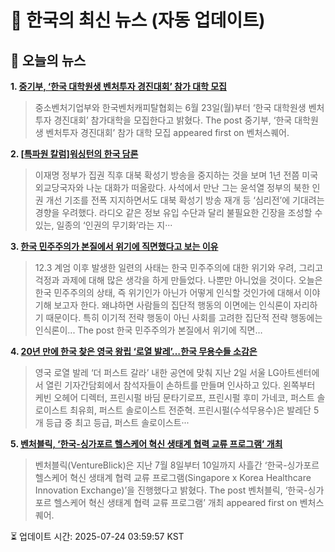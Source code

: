# 📢 한국의 최신 뉴스 (자동 업데이트)

## 📰 오늘의 뉴스
**1. [중기부, ‘한국 대학원생 벤처투자 경진대회’ 참가 대학 모집](https://www.venturesquare.net/973989)**
> 중소벤처기업부와 한국벤처캐피탈협회는 6월 23일(월)부터 ‘한국 대학원생 벤처투자 경진대회’ 참가대학을 모집한다고 밝혔다.
The post 중기부, ‘한국 대학원생 벤처투자 경진대회’ 참가 대학 모집 appeared first on 벤처스퀘어.

**2. [[특파원 칼럼]워싱턴의 한국 담론](https://www.khan.co.kr/article/202507082053025)**
> 이재명 정부가 집권 직후 대북 확성기 방송을 중지하는 것을 보며 1년 전쯤 미국 외교당국자와 나눈 대화가 떠올랐다. 사석에서 만난 그는 윤석열 정부의 북한 인권 개선 기조를 전폭 지지하면서도 대북 확성기 방송 재개 등 ‘심리전’에 기대려는 경향을 우려했다. 라디오 같은 정보 유입 수단과 달리 불필요한 긴장을 조성할 수 있는, 일종의 ‘인권의 무기화’라는 지···

**3. [한국 민주주의가 본질에서 위기에 직면했다고 보는 이유](https://slownews.kr/139835)**
> 12.3 계엄 이후 발생한 일련의 사태는 한국 민주주의에 대한 위기와 우려, 그리고 걱정과 과제에 대해 많은 생각을 하게 만들었다. 나뿐만 아니었을 것이다. 오늘은 한국 민주주의의 상태, 즉 위기인가 아닌가 어떻게 인식할 것인가에 대해서 이야기해 보고자 한다. 왜냐하면 사람들의 집단적 행동의 이면에는 인식론이 자리하기 때문이다. 특히 이기적 전략 행동이 아닌 사회를 고려한 집단적 전략 행동에는 인식론이...
The post 한국 민주주의가 본질에서 위기에 직면…

**4. [20년 만에 한국 찾은 영국 왕립 ‘로열 발레’…한국 무용수들 소감은](https://www.khan.co.kr/article/202507021433001)**
> 영국 로열 발레 ‘더 퍼스트 갈라’ 내한 공연에 맞춰 지난 2일 서울 LG아트센터에서 열린 기자간담회에서 참석자들이 손하트를 만들며 인사하고 있다. 왼쪽부터 케빈 오헤어 디렉터, 프린시펄 바딤 문타기로프, 프린시펄 후미 가네코, 퍼스트 솔로이스트 최유희, 퍼스트 솔로이스트 전준혁. 프린시펄(수석무용수)은 발레단 5개 등급 중 최고 등급, 퍼스트 솔로이스트···

**5. [벤처블릭, ‘한국-싱가포르 헬스케어 혁신 생태계 협력 교류 프로그램’ 개최](https://www.venturesquare.net/993404)**
> 벤처블릭(VentureBlick)은 지난 7월 8일부터 10일까지 사흘간 ‘한국-싱가포르 헬스케어 혁신 생태계 협력 교류 프로그램(Singapore x Korea Healthcare Innovation Exchange)’을 진행했다고 밝혔다.
The post 벤처블릭, ‘한국-싱가포르 헬스케어 혁신 생태계 협력 교류 프로그램’ 개최 appeared first on 벤처스퀘어.


⏳ 업데이트 시간: 2025-07-24 03:59:57 KST
